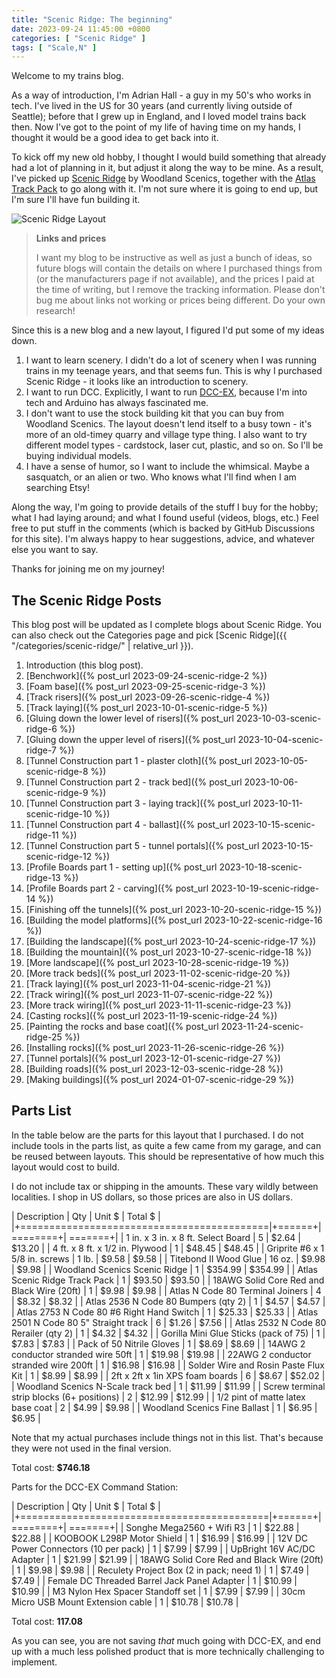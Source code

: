 ```yaml
---
title: "Scenic Ridge: The beginning"
date: 2023-09-24 11:45:00 +0800
categories: [ "Scenic Ridge" ]
tags: [ "Scale,N" ]
---
```


Welcome to my trains blog.

As a way of introduction, I'm Adrian Hall - a guy in my 50's who works in tech.  I've lived in the US for 30 years (and currently living outside of Seattle); before that I grew up in England, and I loved model trains back then.  Now I've got to the point of my life of having time on my hands, I thought it would be a good idea to get back into it.

To kick off my new old hobby, I thought I would build something that already had a lot of planning in it, but adjust it along the way to be mine.  As a result, I've picked up [Scenic Ridge](https://www.hobbytown.com/woodland-scenics-scenic-ridge-layout-kit-n-scale-woost1482/p291522) by Woodland Scenics, together with the [Atlas Track Pack](https://www.trainz.com/products/atlas-2588-n-scale-scenic-ridge-track-pack) to go along with it.  I'm not sure where it is going to end up, but I'm sure I'll have fun building it.

![Scenic Ridge Layout](https://woodlandscenics.woodlandscenics.com/images/NewWSWeb/ST1482_f_1.jpg)

> **Links and prices**
>
> I want my blog to be instructive as well as just a bunch of ideas, so future blogs will contain the details on where I purchased things from (or the manufacturers page if not available), and the prices I paid at the time of writing, but I remove the tracking information.  Please don't bug me about links not working or prices being different.  Do your own research!

Since this is a new blog and a new layout, I figured I'd put some of my ideas down.

1. I want to learn scenery. I didn't do a lot of scenery when I was running trains in my teenage years, and that seems fun.  This is why I purchased Scenic Ridge - it looks like an introduction to scenery.
2. I want to run DCC.  Explicitly, I want to run [DCC-EX](https://dcc-ex.com), because I'm into tech and Arduino has always fascinated me.
3. I don't want to use the stock building kit that you can buy from Woodland Scenics.  The layout doesn't lend itself to a busy town - it's more of an old-timey quarry and village type thing.  I also want to try different model types - cardstock, laser cut, plastic, and so on.  So I'll be buying individual models.
4. I have a sense of humor, so I want to include the whimsical.  Maybe a sasquatch, or an alien or two.  Who knows what I'll find when I am searching Etsy!

Along the way, I'm going to provide details of the stuff I buy for the hobby; what I had laying around; and what I found useful (videos, blogs, etc.)  Feel free to put stuff in the comments (which is backed by GitHub Discussions for this site).  I'm always happy to hear suggestions, advice, and whatever else you want to say.

Thanks for joining me on my journey!

## The Scenic Ridge Posts

This blog post will be updated as I complete blogs about Scenic Ridge.  You can also check out the Categories page and pick [Scenic Ridge]({{ "/categories/scenic-ridge/" | relative_url }}).

1. Introduction (this blog post).
2. [Benchwork]({% post_url 2023-09-24-scenic-ridge-2 %})
3. [Foam base]({% post_url 2023-09-25-scenic-ridge-3 %})
4. [Track risers]({% post_url 2023-09-26-scenic-ridge-4 %})
5. [Track laying]({% post_url 2023-10-01-scenic-ridge-5 %})
6. [Gluing down the lower level of risers]({% post_url 2023-10-03-scenic-ridge-6 %})
7. [Gluing down the upper level of risers]({% post_url 2023-10-04-scenic-ridge-7 %})
8. [Tunnel Construction part 1 - plaster cloth]({% post_url 2023-10-05-scenic-ridge-8 %})
9. [Tunnel Construction part 2 - track bed]({% post_url 2023-10-06-scenic-ridge-9 %})
10. [Tunnel Construction part 3 - laying track]({% post_url 2023-10-11-scenic-ridge-10 %})
11. [Tunnel Construction part 4 - ballast]({% post_url 2023-10-15-scenic-ridge-11 %})
12. [Tunnel Construction part 5 - tunnel portals]({% post_url 2023-10-15-scenic-ridge-12 %})
13. [Profile Boards part 1 - setting up]({% post_url 2023-10-18-scenic-ridge-13 %})
14. [Profile Boards part 2 - carving]({% post_url 2023-10-19-scenic-ridge-14 %})
15. [Finishing off the tunnels]({% post_url 2023-10-20-scenic-ridge-15 %})
16. [Building the model platforms]({% post_url 2023-10-22-scenic-ridge-16 %})
17. [Building the landscape]({% post_url 2023-10-24-scenic-ridge-17 %})
18. [Building the mountain]({% post_url 2023-10-27-scenic-ridge-18 %})
19. [More landscape]({% post_url 2023-10-28-scenic-ridge-19 %})
20. [More track beds]({% post_url 2023-11-02-scenic-ridge-20 %})
21. [Track laying]({% post_url 2023-11-04-scenic-ridge-21 %})
22. [Track wiring]({% post_url 2023-11-07-scenic-ridge-22 %})
23. [More track wiring]({% post_url 2023-11-11-scenic-ridge-23 %})
24. [Casting rocks]({% post_url 2023-11-19-scenic-ridge-24 %})
25. [Painting the rocks and base coat]({% post_url 2023-11-24-scenic-ridge-25 %})
26. [Installing rocks]({% post_url 2023-11-26-scenic-ridge-26 %})
27. [Tunnel portals]({% post_url 2023-12-01-scenic-ridge-27 %})
28. [Building roads]({% post_url 2023-12-03-scenic-ridge-28 %})
29. [Making buildings]({% post_url 2024-01-07-scenic-ridge-29 %})

## Parts List

In the table below are the parts for this layout that I purchased. I do not include tools in the parts list, as quite a few came from my garage, and can be reused between layouts.  This should be representative of how much this layout would cost to build.

I do not include tax or shipping in the amounts.  These vary wildly between localities.  I shop in US dollars, so those prices are also in US dollars.

| Description                                | Qty    | Unit $  | Total $ |
|+===========================================|+======+|========+| =======+|
| 1 in. x 3 in. x 8 ft. Select Board         | 5      | $2.64   | $13.20  |
| 4 ft. x 8 ft. x 1/2 in. Plywood            | 1      | $48.45  | $48.45  |
| Griprite #6 x 1 5/8 in. screws             | 1 lb.  | $9.58   | $9.58   |
| Titebond II Wood Glue                      | 16 oz. | $9.98   | $9.98   |
| Woodland Scenics Scenic Ridge              | 1      | $354.99 | $354.99 |
| Atlas Scenic Ridge Track Pack              | 1      | $93.50  | $93.50  |
| 18AWG Solid Core Red and Black Wire (20ft) | 1      | $9.98   | $9.98   |
| Atlas N Code 80 Terminal Joiners           | 4      | $8.32   | $8.32   |
| Atlas 2536 N Code 80 Bumpers (qty 2)       | 1      | $4.57   | $4.57   |
| Atlas 2753 N Code 80 #6 Right Hand Switch  | 1      | $25.33  | $25.33  |
| Atlas 2501 N Code 80 5" Straight track     | 6      | $1.26   | $7.56   |
| Atlas 2532 N Code 80 Rerailer (qty 2)      | 1      | $4.32   | $4.32   |
| Gorilla Mini Glue Sticks (pack of 75)      | 1      | $7.83   | $7.83   |
| Pack of 50 Nitrile Gloves                  | 1      | $8.69   | $8.69   |
| 14AWG 2 conductor stranded wire 50ft       | 1      | $19.98  | $19.98  |
| 22AWG 2 conductor stranded wire 200ft      | 1      | $16.98  | $16.98  |
| Solder Wire and Rosin Paste Flux Kit       | 1      | $8.99   | $8.99   |
| 2ft x 2ft x 1in XPS foam boards            | 6      | $8.67   | $52.02  |
| Woodland Scenics N-Scale track bed         | 1      | $11.99  | $11.99  |
| Screw terminal strip blocks (6+ positions) | 2      | $12.99  | $12.99  |
| 1/2 pint of matte latex base coat          | 2      | $4.99   | $9.98   |
| Woodland Scenics Fine Ballast              | 1      | $6.95   | $6.95   |

Note that my actual purchases include things not in this list.  That's because they were not used in the final version.

Total cost: **$746.18**

Parts for the DCC-EX Command Station:

| Description                                | Qty    | Unit $  | Total $ |
|+===========================================|+======+|========+| =======+|
| Songhe Mega2560 + Wifi R3                  | 1      | $22.88  | $22.88  |
| KOOBOOK L298P Motor Shield                 | 1      | $16.99  | $16.99  |
| 12V DC Power Connectors (10 per pack)      | 1      | $7.99   | $7.99   |
| UpBright 16V AC/DC Adapter                 | 1      | $21.99  | $21.99  |
| 18AWG Solid Core Red and Black Wire (20ft) | 1      | $9.98   | $9.98   |
| Reculety Project Box (2 in pack; need 1)   | 1      | $7.49   | $7.49   |
| Female DC Threaded Barrel Jack Panel Adapter | 1    | $10.99  | $10.99  |
| M3 Nylon Hex Spacer Standoff set           | 1      | $7.99   | $7.99   |
| 30cm Micro USB Mount Extension cable       | 1      | $10.78  | $10.78  |

Total cost: **117.08**

As you can see, you are not saving *that* much going with DCC-EX, and end up with a much less polished product that is more technically challenging to implement.
